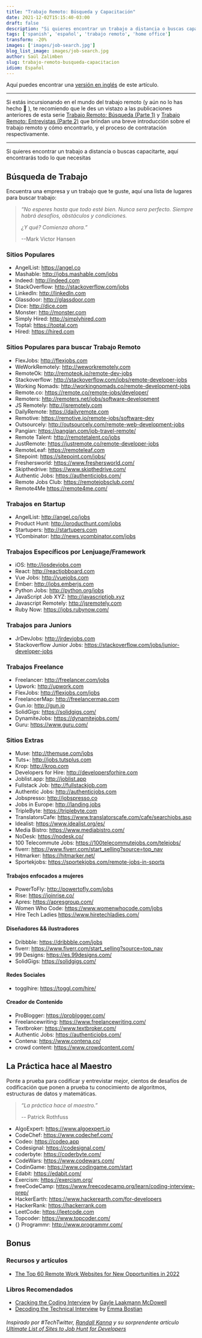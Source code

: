 ```yaml
---
title: "Trabajo Remoto: Búsqueda y Capacitación"
date: 2021-12-02T15:15:40-03:00
draft: false
description: "Si quieres encontrar un trabajo a distancia o buscas capacitarte, aquí encontrarás todo lo que necesitas"
tags: ['spanish', 'español', 'trabajo remoto', 'home office']
transform: -20%
images: ['images/job-search.jpg']
blog_list_image: images/job-search.jpg
author: Saúl Zalimben
slug: trabajo-remoto-busqueda-capacitacion
idiom: Español
---
```


Aquí puedes encontrar una [versión en inglés](blog/english/posts/work-remotely-job-hunt-practice/) de este artículo.

****

Si estás incursionando en el mundo del trabajo remoto (y aún no lo has hecho :eyes: ),
te recomiendo que le des un vistazo a las publicaciones
anteriores de esta serie [Trabajo Remoto: Búsqueda (Parte 1)](blog/spanish/posts/trabajo-remoto-buscar/) 
y [Trabajo Remoto: Entrevistas (Parte 2)](blog/spanish/posts/trabajo-remoto-entrevista/) que brindan una breve 
introducción sobre el trabajo remoto y cómo encontrarlo, y el proceso de contratación respectivamente.

****

Si quieres encontrar un trabajo a distancia o buscas capacitarte, aquí encontrarás todo lo que necesitas

## Búsqueda de Trabajo

Encuentra una empresa y un trabajo que te guste, aquí una lista de lugares para buscar trabajo:

> *“No esperes hasta que todo esté bien. Nunca sera perfecto. Siempre habrá desafíos, obstáculos y condiciones.*
> 
> *¿Y qué? Comienza ahora.”*
>
> --Mark Victor Hansen

### Sitios Populares
- AngelList: https://angel.co
- Mashable: http://jobs.mashable.com/jobs
- Indeed: http://indeed.com
- StackOverflow: http://stackoverflow.com/jobs 
- LinkedIn: http://linkedIn.com
- Glassdoor: http://glassdoor.com
- Dice: http://dice.com
- Monster: http://monster.com
- Simply Hired: http://simplyhired.com
- Toptal: https://toptal.com
- Hired: https://hired.com

### Sitios Populares para buscar Trabajo Remoto
- FlexJobs: http://flexjobs.com
- WeWorkRemotely: http://weworkremotely.com
- RemoteOk: http://remoteok.io/remote-dev-jobs 
- Stackoverflow: http://stackoverflow.com/jobs/remote-developer-jobs
- Working Nomads: http://workingnomads.co/remote-development-jobs
- Remote.co: https://remote.co/remote-jobs/developer/
- Remoters: http://remoters.net/jobs/software-development
- JS Remotely: http://jsremotely.com
- DailyRemote: https://dailyremote.com
- Remotive: https://remotive.io/remote-jobs/software-dev
- Outsourcely: http://outsourcely.com/remote-web-development-jobs
- Pangian: https://pangian.com/job-travel-remote/
- Remote Talent: http://remotetalent.co/jobs 
- JustRemote: https://justremote.co/remote-developer-jobs
- RemoteLeaf: https://remoteleaf.com
- Sitepoint: https://sitepoint.com/jobs/
- Freshersworld: https://www.freshersworld.com/
- Skipthedrive: https://www.skipthedrive.com/
- Authentic Jobs: https://authenticjobs.com/
- Remote Jobs Club: https://remotejobsclub.com/
- Remote4Me https://remote4me.com/

### Trabajos en Startup
- AngelList: http://angel.co/jobs
- Product Hunt: http://producthunt.com/jobs
- Startupers: http://startupers.com
- YCombinator: http://news.ycombinator.com/jobs

### Trabajos Específicos por Lenjuage/Framework 
- iOS: http://iosdevjobs.com
- React: http://reactjobboard.com
- Vue Jobs: http://vuejobs.com
- Ember: http://jobs.emberjs.com
- Python Jobs: http://python.org/jobs
- JavaScript Job XYZ: http://javascriptjob.xyz
- Javascript Remotely: http://jsremotely.com
- Ruby Now: https://jobs.rubynow.com/

### Trabajos para Juniors
- JrDevJobs: http://jrdevjobs.com
- Stackoverflow Junior Jobs: https://stackoverflow.com/jobs/junior-developer-jobs

### Trabajos Freelance
- Freelancer: http://freelancer.com/jobs
- Upwork: http://upwork.com
- FlexJobs: http://flexjobs.com/jobs
- FreelancerMap: http://freelancermap.com
- Gun.io: http://gun.io
- SolidGigs: https://solidgigs.com/
- DynamiteJobs: https://dynamitejobs.com/
- Guru: https://www.guru.com/

### Sitios Extras
- Muse: http://themuse.com/jobs
- Tuts+: http://jobs.tutsplus.com
- Krop: http://krop.com
- Developers for Hire: http://developersforhire.com 
- Joblist.app: http://joblist.app
- Fullstack Job: http://fullstackjob.com
- Authentic Jobs: http://authenticjobs.com
- Jobspresso: http://jobspresso.co
- Jobs in Europe: http://landing.jobs
- TripleByte: https://triplebyte.com
- TranslatorsCafe: https://www.translatorscafe.com/cafe/searchjobs.asp
- Idealist: https://www.idealist.org/es/
- Media Bistro: https://www.mediabistro.com/
- NoDesk: https://nodesk.co/ 
- 100 Telecommute Jobs: https://100telecommutejobs.com/telejobs/
- fiverr: https://www.fiverr.com/start_selling?source=top_nav
- Hitmarker: https://hitmarker.net/
- Sportekjobs: https://sportekjobs.com/remote-jobs-in-sports

#### Trabajos enfocados a mujeres
- PowerToFly: http://powertofly.com/jobs
- Rise: https://joinrise.co/
- Apres: https://apresgroup.com/
- Women Who Code: https://www.womenwhocode.com/jobs
- Hire Tech Ladies https://www.hiretechladies.com/

#### Diseñadores && ilustradores
- Dribbble: https://dribbble.com/jobs
- fiverr: https://www.fiverr.com/start_selling?source=top_nav
- 99 Designs: https://es.99designs.com/
- SolidGigs: https://solidgigs.com/

#### Redes Sociales
- togglhire: https://toggl.com/hire/

#### Creador de Contenido
- ProBlogger:  https://problogger.com/
- Freelancewriting: https://www.freelancewriting.com/
- Textbroker: https://www.textbroker.com/
- Authentic Jobs: https://authenticjobs.com/
- Contena: https://www.contena.co/
- crowd content: https://www.crowdcontent.com/

## La Práctica hace al Maestro

Ponte a prueba para codificar y entrevistar mejor, cientos de desafíos de codificación 
que ponen a prueba tu conocimiento de algoritmos, estructuras de datos y matemáticas.

> *“La práctica hace al maestro.”*
>
> -- Patrick Rothfuss

- AlgoExpert: https://www.algoexpert.io
- CodeChef: https://www.codechef.com/
- Codeo: https://codeo.app
- Codesignal: https://codesignal.com/
- coderbyte: https://coderbyte.com/
- CodeWars: https://www.codewars.com/
- CodinGame: https://www.codingame.com/start
- Edabit: https://edabit.com/
- Exercism: https://exercism.org/
- freeCodeCamp: https://www.freecodecamp.org/learn/coding-interview-prep/
- HackerEarth: https://www.hackerearth.com/for-developers
- HackerRank: https://hackerrank.com
- LeetCode: https://leetcode.com
- Topcoder: https://www.topcoder.com/
- {} Programmr: http://www.programmr.com/

## Bonus
### Recursos y artículos
- [The Top 60 Remote Work Websites for New Opportunities in 2022]( https://www.ireviews.com/the-top-60-remote-work-websites-for-new-opportunities-in-2022/)

### Libros Recomendados
- [Cracking the Coding Interview](https://www.amazon.com/dp/098478280X/?tag=javamysqlanta-20) by [Gayle Laakmann McDowell](https://www.gayle.com/)
- [Decoding the Technical Interview](https://technicalinterviews.dev/) by [Emma Bostian](https://twitter.com/EmmaBostian?s=20)


###### Inspirado por #TechTwitter, [Randall Kanna](https://twitter.com/RandallKanna?s=20) y su sorprendente artículo [Ultimate List of Sites to Job Hunt for Developers](https://randallkanna.com/job-sites-for-developers/)
